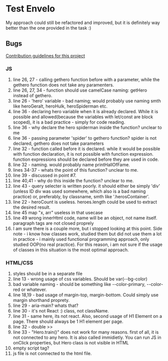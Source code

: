 # Test Envelo

My approach could still be refactored and improved, but it is definitely way better than the one provided in the task :)

## Bugs

[Contribution guidelines for this project](task.png)

### JS

1. line 26, 27 - calling gethero function before with a parameter, while the gethero function does not take any paramenters.
2. line 26, 27, 34 - function should use camelCase naming: getHero instead of gethero.
3. line 26 - 'hero' variable - bad naming; would probably use naming smth like heroGeralt, heroHulk, heroSpiderman etc.
4. line 36 - declaring hero variable when it is already declared. While it is possible and allowed(because the variables with let/const are block scoped), it is a bad practice - simply for code reading.
5. line 36 - why declare the hero spiderman inside the function? unclear to me
6. line 36 - passing parameter 'spider' to gethero function? spider is not declared, gethero does not take parameters
7. line 32 - function called before it is declared. while it would be possible with function declaration, it is not possible with function expression. function expressions should be declared before they are used in code.
8. line 32 - naming. would probably name printHallOfFame.
9. lines 34-37 - whats the point of this function? unclear to me.
10. line 39 - discussed in point #7.
11. line 40,41 - why do this inside the function? unclear to me.
12. line 43 - query selecter is written poorly. it should either be simply 'div' (unless ID div was used somewhere, which also is a bad naming practice) or, preferably, by classname, smth like '.herosContainer'.
13. line 22 - heroCount is useless. heroes.length could be used to extract the desired result.
14. line 45 map "x, arr" useless in that usecase
15. line 49 wrong innerHtml code, name will be an object, not name itself. paragraph tags are not closed proprely
16. I am sure there is a couple more, but i stopped looking at this point. Side note - i know how classes work, studied them but did not use them a lot in practice - i mainly used functional programming approach, only studied OOP(no real practice). For this reason, i am not sure if the usage of classes in this situation is the most optimal approach.

### HTML/CSS

1. styles should be in a separate file
2. line 13 - wrong usage of css variables. Should be var(--bg-color)
3. bad variable naming - should be something like --color-primary, --color-red or whatever.
4. line 18,19 - bad usage of margin-top, margin-bottom. Could simply use margin shorthand proprety.
5. line 29 - aria-main? whats that?
6. line 30 - it's not React :) class, not className.
7. line 31 - same here, its not react. Also, second usage of H1 Element on a page. There should always be 1 H1 element per page.
8. line 32 - double >>
9. line 33 - "Hero.train()" does not work for many reasons. first of all, it is not connected to any hero. It is also called immidietly. You can run JS in onClick properties, but Hero class is not visible in HTML
10. empty script tag?
11. js file is not connected to the html file.
